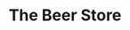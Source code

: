 ---
title: "The Beer Store"
url: /mississauga/the-beer-store-erindale-station-road/
shop: alcohol
---